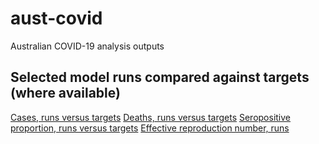 # aust-covid

Australian COVID-19 analysis outputs 

## Selected model runs compared against targets (where available)
[Cases, runs versus targets](deaths_ma_3dspaghetti.html)
[Deaths, runs versus targets](deaths_ma_3dspaghetti.html)
[Seropositive proportion, runs versus targets](adult_seropos_prop_3dspaghetti.html)
[Effective reproduction number, runs](adult_seropos_prop_3dspaghetti.html)
